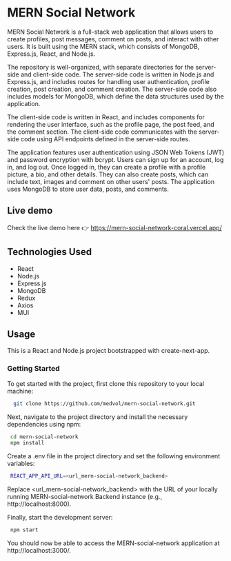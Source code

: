 # MERN Social Network

 MERN Social Network is a full-stack web application that allows users to create profiles, post messages, comment on posts, and interact with other users. It is built using the MERN stack, which consists of MongoDB, Express.js, React, and Node.js.

The repository is well-organized, with separate directories for the server-side and client-side code. The server-side code is written in Node.js and Express.js, and includes routes for handling user authentication, profile creation, post creation, and comment creation. The server-side code also includes models for MongoDB, which define the data structures used by the application.

The client-side code is written in React, and includes components for rendering the user interface, such as the profile page, the post feed, and the comment section. The client-side code communicates with the server-side code using API endpoints defined in the server-side routes.

The application features user authentication using JSON Web Tokens (JWT) and password encryption with bcrypt. Users can sign up for an account, log in, and log out. Once logged in, they can create a profile with a profile picture, a bio, and other details. They can also create posts, which can include text, images and comment on other users' posts. The application uses MongoDB to store user data, posts, and comments.

## Live demo
Check the live demo here 👉️ https://mern-social-network-coral.vercel.app/

## Technologies Used
- React
- Node.js
- Express.js
- MongoDB
- Redux
- Axios
- MUI


## Usage
This is a React and Node.js project bootstrapped with create-next-app.

### Getting Started

To get started with the project, first clone this repository to your local machine:
```bash
  git clone https://github.com/medvol/mern-social-network.git
```

 Next, navigate to the project directory and install the necessary dependencies using npm:
 ```bash
  cd mern-social-network
  npm install
```

Create a .env file in the project directory and set the following environment variables:
 ```bash
  REACT_APP_API_URL=<url_mern-social-network_backend>
```
Replace <url_mern-social-network_backend> with the URL of your locally running MERN-social-network Backend instance (e.g., http://localhost:8000).

Finally, start the development server:
 ```bash
  npm start
```

You should now be able to access the MERN-social-network application at http://localhost:3000/.
